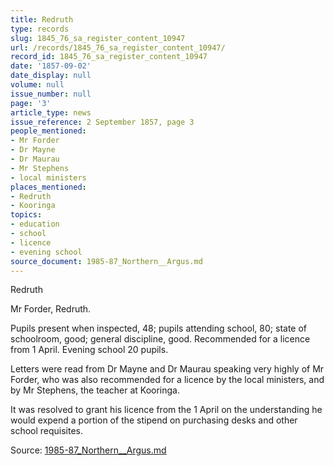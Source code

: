 ```yaml
---
title: Redruth
type: records
slug: 1845_76_sa_register_content_10947
url: /records/1845_76_sa_register_content_10947/
record_id: 1845_76_sa_register_content_10947
date: '1857-09-02'
date_display: null
volume: null
issue_number: null
page: '3'
article_type: news
issue_reference: 2 September 1857, page 3
people_mentioned:
- Mr Forder
- Dr Mayne
- Dr Maurau
- Mr Stephens
- local ministers
places_mentioned:
- Redruth
- Kooringa
topics:
- education
- school
- licence
- evening school
source_document: 1985-87_Northern__Argus.md
---
```


Redruth

Mr Forder, Redruth.

Pupils present when inspected, 48; pupils attending school, 80; state of schoolroom, good; general discipline, good.  Recommended for a licence from 1 April.  Evening school 20 pupils.

Letters were read from Dr Mayne and Dr Maurau speaking very highly of Mr Forder, who was also recommended for a licence by the local ministers, and by Mr Stephens, the teacher at Kooringa.

It was resolved to grant his licence from the 1 April on the understanding he would expend a portion of the stipend on purchasing desks and other school requisites.

Source: [1985-87_Northern__Argus.md](/downloads/markdown/1985-87_Northern__Argus.md)
